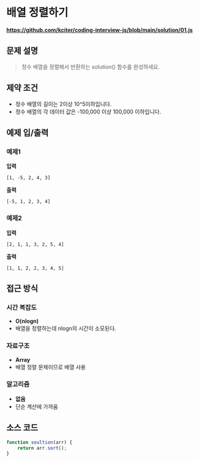 # 배열 정렬하기

**https://github.com/kciter/coding-interview-js/blob/main/solution/01.js**

## 문제 설명

> 정수 배열을 정렬해서 반환하는 solution() 함수를 완성하세요.

## 제약 조건

-   정수 배열의 길이는 2이상 10^5이하입니다.
-   정수 배열의 각 데이터 값은 -100,000 이상 100,000 이하입니다.

## 예제 입/출력

### 예제1

**입력**

```
[1, -5, 2, 4, 3]
```

**출력**

```
[-5, 1, 2, 3, 4]
```

### 예제2

**입력**

```
[2, 1, 1, 3, 2, 5, 4]
```

**출력**

```
[1, 1, 2, 2, 3, 4, 5]
```

## 접근 방식

### 시간 복잡도

-   **O(nlogn)**
-   배열을 정렬하는데 nlogn의 시간이 소모된다.

### 자료구조

-   **Array**
-   배열 정렬 문제이므로 배열 사용

### 알고리즘

-   **없음**
-   단순 계산에 가까움

## 소스 코드

```javascript
function soultion(arr) {
    return arr.sort();
}
```
